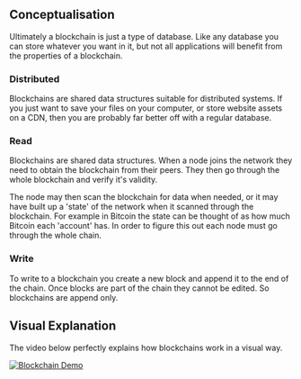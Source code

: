 ## Conceptualisation
Ultimately a blockchain is just a type of database. Like any database you can store whatever you want in it, but not all applications will benefit from the properties of a blockchain.

### Distributed
Blockchains are shared data structures suitable for distributed systems. If you just want to save your files on your computer, or store website assets on a CDN, then you are probably far better off with a regular database.

### Read
Blockchains are shared data structures. When a node joins the network they need to obtain the blockchain from their peers. They then go through the whole blockchain and verify it's validity.

The node may then scan the blockchain for data when needed, or it may have built up a 'state' of the network when it scanned through the blockchain. For example in Bitcoin the state can be thought of as how much Bitcoin each 'account' has. In order to figure this out each node must go through the whole chain.

### Write
To write to a blockchain you create a new block and append it to the end of the chain. Once blocks are part of the chain they cannot be edited. So blockchains are append only.

## Visual Explanation
The video below perfectly explains how blockchains work in a visual way.

[![Blockchain Demo](http://img.youtube.com/vi/_160oMzblY8/0.jpg)](https://youtu.be/_160oMzblY8)
